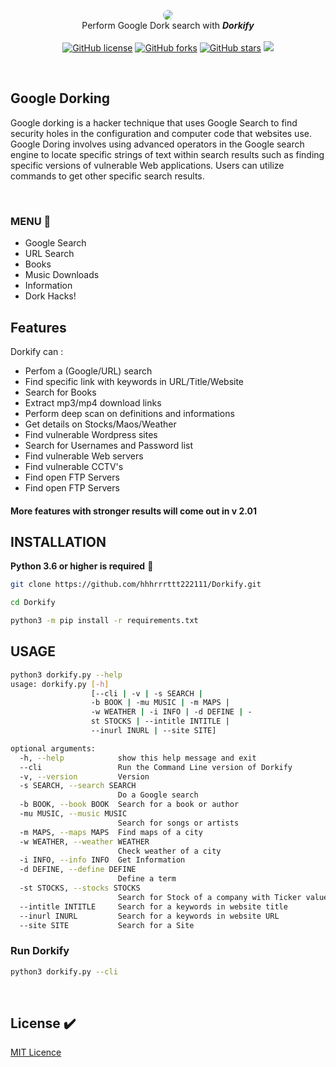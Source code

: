 <p align=center>

  <img src="https://raw.githubusercontent.com/hhhrrrttt222111/Dorkify/master/media/dorkify.png" style="border-radius:10px;"/>

  <br>
  <span>Perform Google Dork search with <b><i>Dorkify</i></b></span>
  <br><br>
    <a href="https://github.com/hhhrrrttt222111/Dorkify/blob/master/LICENSE"><img alt="GitHub license" src="https://img.shields.io/github/license/hhhrrrttt222111/Dorkify"></a>
  <a href="https://github.com/hhhrrrttt222111/Dorkify/network"><img alt="GitHub forks" src="https://img.shields.io/github/forks/hhhrrrttt222111/Dorkify?color=orange"></a>
  <a href="https://github.com/hhhrrrttt222111/Dorkify/stargazers"><img alt="GitHub stars" src="https://img.shields.io/github/stars/hhhrrrttt222111/Dorkify?color=red"></a>
  <a target="_blank" href="https://www.python.org/downloads/" title="Python version"><img src="https://img.shields.io/badge/python-%3E=_3.7-blue.svg"></a>
</p>


<br>

## Google Dorking

Google dorking is a hacker technique that uses Google Search to find security holes in the configuration and computer code that websites use. Google Doring involves using advanced operators in the Google search engine to locate specific strings of text within search results such as finding specific versions of vulnerable Web applications. Users can utilize commands to get other specific search results.

<br>

### MENU  :page_with_curl:

* Google Search
* URL Search
* Books
* Music Downloads
* Information
* Dork Hacks!

## Features
  Dorkify can :
  - Perfom a (Google/URL) search
  - Find specific link with keywords in URL/Title/Website
  - Search for Books
  - Extract mp3/mp4 download links
  - Perform deep scan on definitions and informations
  - Get details on Stocks/Maos/Weather
  - Find vulnerable Wordpress sites
  - Search for Usernames and Password list
  - Find vulnerable Web servers
  - Find vulnerable CCTV's
  - Find open FTP Servers
  - Find open FTP Servers

#### More features with stronger results will come out in v 2.01

## INSTALLATION
**Python 3.6 or higher is required**  :snake:

```bash
git clone https://github.com/hhhrrrttt222111/Dorkify.git

cd Dorkify

python3 -m pip install -r requirements.txt
```

## USAGE

```bash
python3 dorkify.py --help
usage: dorkify.py [-h]
                  [--cli | -v | -s SEARCH | 
                  -b BOOK | -mu MUSIC | -m MAPS | 
                  -w WEATHER | -i INFO | -d DEFINE | -
                  st STOCKS | --intitle INTITLE | 
                  --inurl INURL | --site SITE]

optional arguments:
  -h, --help            show this help message and exit
  --cli                 Run the Command Line version of Dorkify
  -v, --version         Version
  -s SEARCH, --search SEARCH
                        Do a Google search
  -b BOOK, --book BOOK  Search for a book or author
  -mu MUSIC, --music MUSIC
                        Search for songs or artists
  -m MAPS, --maps MAPS  Find maps of a city
  -w WEATHER, --weather WEATHER
                        Check weather of a city
  -i INFO, --info INFO  Get Information
  -d DEFINE, --define DEFINE
                        Define a term
  -st STOCKS, --stocks STOCKS
                        Search for Stock of a company with Ticker value
  --intitle INTITLE     Search for a keywords in website title
  --inurl INURL         Search for a keywords in website URL
  --site SITE           Search for a Site
```

### Run Dorkify
```bash
python3 dorkify.py --cli
```

<br>

## License  :heavy_check_mark:

[MIT Licence](https://github.com/hhhrrrttt222111/Dorkify/blob/master/LICENSE)



